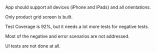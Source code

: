 App should support all devices (iPhone and iPads) and all orientations.

Only product grid screen is built.

Test Coverage is 92%, but it needs a lot more tests for negative tests.

Most of the negative and error scenarios are not addressed.

UI tests are not done at all.
